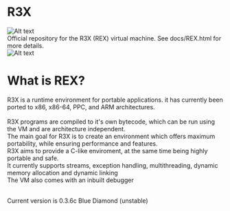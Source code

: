 R3X
===
![Alt text](http://i.imgur.com/Klw1O26.png)<br>
Official repository for the R3X (REX) virtual machine. See docs/REX.html for more details.<br>
![Alt text](http://i.imgur.com/1F6Kgpo.png "R3X Running on Linux64 with example program and debugger")
<h1>What is REX?</h1>
R3X is a runtime environment for portable applications. it has currently been ported to x86, x86-64, PPC, and ARM architectures.<br>
<br>
R3X programs are compiled to it's own bytecode, which can be run using the VM and are architecture independent.<br>
The main goal for R3X is to create an environment which offers maximum portability, while ensuring performance and features.<br>
R3X aims to provide a C-like enviroment, at the same time being highly portable and safe.<br>
It currently supports streams, exception handling, multithreading, dynamic memory allocation and dynamic linking<br>
The VM also comes with an inbuilt debugger<br>
<br>

Current version is 0.3.6c Blue Diamond (unstable)<br>
